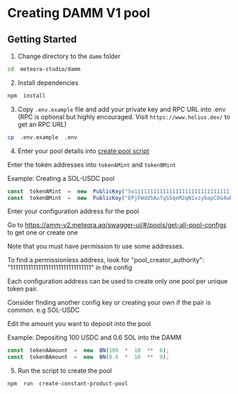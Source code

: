 

  

# Creating DAMM V1 pool




## Getting Started


  

1. Change directory to the `damm` folder

```bash
cd  meteora-studio/damm
```


2. Install dependencies
  

```bash
npm  install
```

3. Copy `.env.example` file and add your private key and RPC URL into .env (RPC is optional but highly encouraged. Visit `https://www.helius.dev/` to get an RPC URL)

```bash
cp  .env.example  .env
```

4. Enter your pool details into [create pool script](create-pool/src/constant-product.ts)


Enter the token addresses into `tokenAMint` and `tokenBMint`

Example: Creating a SOL-USDC pool
```typescript
const  tokenAMint  =  new  PublicKey("So11111111111111111111111111111111111111112")
const  tokenBMint  =  new  PublicKey("EPjFWdd5AufqSSqeM2qN1xzybapC8G4wEGGkZwyTDt1v");
```

Enter your configuration address for the pool
  

Go to https://amm-v2.meteora.ag/swagger-ui/#/pools/get-all-pool-configs to get one or create one

  

Note that you must have permission to use some addresses.

  

  

To find a permissionless address, look for "pool_creator_authority": "11111111111111111111111111111111" in the config

  

  

Each configuration address can be used to create only one pool per unique token pair.

  

Consider finding another config key or creating your own if the pair is common. e.g SOL-USDC

  

  

Edit the amount you want to deposit into the pool

  

Example: Depositing 100 USDC and 0.6 SOL into the DAMM

```typescript
const  tokenAAmount  =  new  BN(100  *  10  **  6);
const  tokenBAmount  =  new  BN(0.6  *  10  **  9);
```

5. Run the script to create the pool

```bash
npm  run  create-constant-product-pool
```